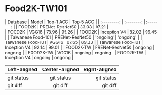 # Food2K-TW101

| Database | Model | Top-1 ACC | Top-5 ACC |
| :---------: | :--------: | :--------: |
| FOOD2K | PRENet-ResNet50 | 83.03 | 97.21 |   
| FOOD2K | VGG16 | 78.96 | 95.26 |
| FOOD2K | Inception V4 | 82.02 | 96.45 |
| Taiwanese Food-101 | PRENet-ResNet50 | 'ongoing' | 'ongoing' |
| Taiwanese Food-101 | VGG16 | 67.65 | 89.33 |
| Taiwanese Food-101 | Inception V4 | 92.14 | 99.01 |
| FOOD2K-TW | PRENet-ResNet50 | ongoing | ongoing |
| FOOD2K-TW | VGG16 | ongoing | ongoing |
| FOOD2K-TW | Inception V4 | ongoing | ongoing |


| Left-aligned | Center-aligned | Right-aligned |
| :---         |     :---:      |          ---: |
| git status   | git status     | git status    |
| git diff     | git diff       | git diff      |
